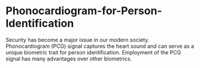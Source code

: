 # Phonocardiogram-for-Person-Identification
Security has become a major issue in our modern society. Phonocardiogram (PCG) signal captures the heart sound and can serve as a unique biometric trait for person identification. Employment of the PCG signal has many advantages over other biometrics.

